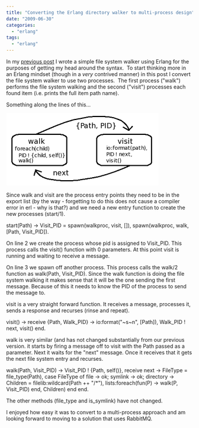 ```yaml
---
title: "Converting the Erlang directory walker to multi-process design"
date: "2009-06-30"
categories: 
  - "erlang"
tags: 
  - "erlang"
---
```


In my [previous post](http://www.roberthorvick.com/2009/06/29/walking-the-directory-tree-in-erlang/) I wrote a simple file system walker using Erlang for the purposes of getting my head around the syntax.  To start thinking more in an Erlang mindset (though in a _very_ contrived manner) in this post I convert the file system walker to use two processes.  The first process ("walk") performs the file system walking and the second ("visit") processes each found item (i.e. prints the full item path name).

Something along the lines of this...

![walk-visit](images/walk-visit1.png "walk-visit")

Since walk and visit are the process entry points they need to be in the export list (by the way - forgetting to do this does not cause a compiler error in erl - why is that?) and we need a new entry function to create the new processes (start/1).

start(Path) ->
	Visit\_PID = spawn(walkproc, visit, \[\]),
	spawn(walkproc, walk, \[Path, Visit\_PID\]).

On line 2 we create the process whose pid is assigned to Visit\_PID. This process calls the visit() function with 0 parameters. At this point visit is running and waiting to receive a message.

On line 3 we spawn off another process. This process calls the walk/2 function as walk(Path, Visit\_PID). Since the walk function is doing the file system walking it makes sense that it will be the one sending the first message. Because of this it needs to know the PID of the process to send the message to.

visit is a very straight forward function. It receives a message, processes it, sends a response and recurses (rinse and repeat).

visit() ->
	receive
		{Path, Walk\_PID} ->
			io:format("~s~n", \[Path\]),
			Walk\_PID ! next,
			visit()
	end.

walk is very similar (and has not changed substantially from our previous version. it starts by firing a message off to visit with the Path passed as a parameter. Next it waits for the "next" message. Once it receives that it gets the next file system entry and recurses.

walk(Path, Visit\_PID) ->
	Visit\_PID ! {Path, self()},
	receive
		next ->
			FileType = file\_type(Path),
			case FileType of
				file ->
					ok;
				symlink ->
					ok;
				directory ->
					Children = filelib:wildcard(Path ++ "/\*"),
					lists:foreach(fun(P) -> walk(P, Visit\_PID) end, Children)
			end
	end.

The other methods (file\_type and is\_symlink) have not changed.

I enjoyed how easy it was to convert to a multi-process approach and am looking forward to moving to a solution that uses RabbitMQ.
